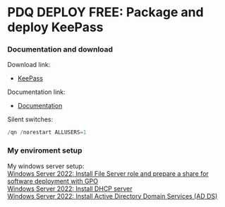 # PDQ DEPLOY FREE: Package and deploy KeePass
### Documentation and download
Download link:

* [KeePass](https://keepass.info/download.html)

Documentation link:

* [Documentation](https://keepass.info/help/v2/setup.html)

Silent switches:
```powershell
/qn /norestart ALLUSERS=1
```

### My enviroment setup
My windows server setup: <br />
[Windows Server 2022: Install File Server role and prepare a share for software deployment with GPO](https://youtu.be/jEWSdC2qwyA) <br />
[Windows Server 2022: Install DHCP server](https://youtu.be/8n0MD9stQis) <br />
[Windows Server 2022: Install Active Directory Domain Services (AD DS)](https://youtu.be/1cYewbW3Tl0) <br />